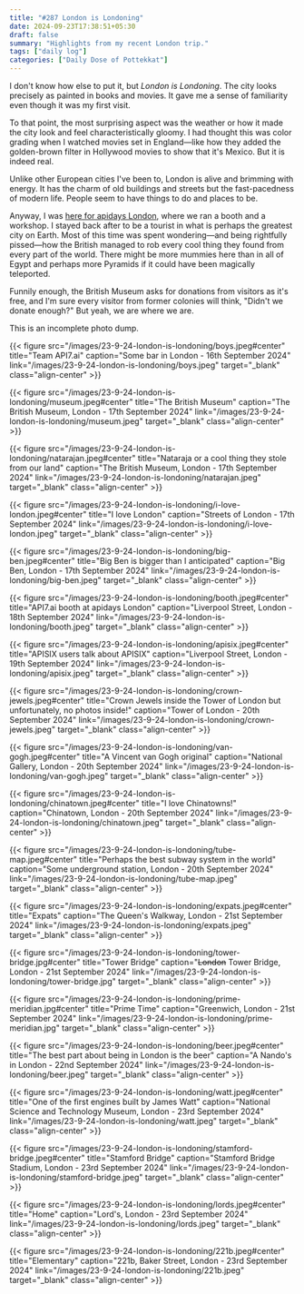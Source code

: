 ```yaml
---
title: "#287 London is Londoning"
date: 2024-09-23T17:38:51+05:30
draft: false
summary: "Highlights from my recent London trip."
tags: ["daily log"]
categories: ["Daily Dose of Pottekkat"]
---
```


I don't know how else to put it, but _London is Londoning_. The city looks precisely as painted in books and movies. It gave me a sense of familiarity even though it was my first visit.

To that point, the most surprising aspect was the weather or how it made the city look and feel characteristically gloomy. I had thought this was color grading when I watched movies set in England—like how they added the golden-brown filter in Hollywood movies to show that it's Mexico. But it is indeed real.

Unlike other European cities I've been to, London is alive and brimming with energy. It has the charm of old buildings and streets but the fast-pacedness of modern life. People seem to have things to do and places to be.

Anyway, I was [here for apidays London](https://www.linkedin.com/posts/realpottekkat_we-are-in-london-at-apidays-join-us-activity-7242450657075462145--yvz), where we ran a booth and a workshop. I stayed back after to be a tourist in what is perhaps the greatest city on Earth. Most of this time was spent wondering—and being rightfully pissed—how the British managed to rob every cool thing they found from every part of the world. There might be more mummies here than in all of Egypt and perhaps more Pyramids if it could have been magically teleported.

Funnily enough, the British Museum asks for donations from visitors as it's free, and I'm sure every visitor from former colonies will think, "Didn't we donate enough?" But yeah, we are where we are.

This is an incomplete photo dump.

{{< figure src="/images/23-9-24-london-is-londoning/boys.jpeg#center" title="Team API7.ai" caption="Some bar in London - 16th September 2024" link="/images/23-9-24-london-is-londoning/boys.jpeg" target="_blank" class="align-center" >}}

{{< figure src="/images/23-9-24-london-is-londoning/museum.jpeg#center" title="The British Museum" caption="The British Museum, London - 17th September 2024" link="/images/23-9-24-london-is-londoning/museum.jpeg" target="_blank" class="align-center" >}}

{{< figure src="/images/23-9-24-london-is-londoning/natarajan.jpeg#center" title="Nataraja or a cool thing they stole from our land" caption="The British Museum, London - 17th September 2024" link="/images/23-9-24-london-is-londoning/natarajan.jpeg" target="_blank" class="align-center" >}}

{{< figure src="/images/23-9-24-london-is-londoning/i-love-london.jpeg#center" title="I love London" caption="Streets of London - 17th September 2024" link="/images/23-9-24-london-is-londoning/i-love-london.jpeg" target="_blank" class="align-center" >}}

{{< figure src="/images/23-9-24-london-is-londoning/big-ben.jpeg#center" title="Big Ben is bigger than I anticipated" caption="Big Ben, London - 17th September 2024" link="/images/23-9-24-london-is-londoning/big-ben.jpeg" target="_blank" class="align-center" >}}

{{< figure src="/images/23-9-24-london-is-londoning/booth.jpeg#center" title="API7.ai booth at apidays London" caption="Liverpool Street, London - 18th September 2024" link="/images/23-9-24-london-is-londoning/booth.jpeg" target="_blank" class="align-center" >}}

{{< figure src="/images/23-9-24-london-is-londoning/apisix.jpeg#center" title="APISIX users talk about APISIX" caption="Liverpool Street, London - 19th September 2024" link="/images/23-9-24-london-is-londoning/apisix.jpeg" target="_blank" class="align-center" >}}

{{< figure src="/images/23-9-24-london-is-londoning/crown-jewels.jpeg#center" title="Crown Jewels inside the Tower of London but unfortunately, no photos inside!" caption="Tower of London - 20th September 2024" link="/images/23-9-24-london-is-londoning/crown-jewels.jpeg" target="_blank" class="align-center" >}}

{{< figure src="/images/23-9-24-london-is-londoning/van-gogh.jpeg#center" title="A Vincent van Gogh original" caption="National Gallery, London - 20th September 2024" link="/images/23-9-24-london-is-londoning/van-gogh.jpeg" target="_blank" class="align-center" >}}

{{< figure src="/images/23-9-24-london-is-londoning/chinatown.jpeg#center" title="I love Chinatowns!" caption="Chinatown, London - 20th September 2024" link="/images/23-9-24-london-is-londoning/chinatown.jpeg" target="_blank" class="align-center" >}}

{{< figure src="/images/23-9-24-london-is-londoning/tube-map.jpeg#center" title="Perhaps the best subway system in the world" caption="Some underground station, London - 20th September 2024" link="/images/23-9-24-london-is-londoning/tube-map.jpeg" target="_blank" class="align-center" >}}

{{< figure src="/images/23-9-24-london-is-londoning/expats.jpeg#center" title="Expats" caption="The Queen's Walkway, London - 21st September 2024" link="/images/23-9-24-london-is-londoning/expats.jpeg" target="_blank" class="align-center" >}}

{{< figure src="/images/23-9-24-london-is-londoning/tower-bridge.jpg#center" title="Tower Bridge" caption="~~London~~ Tower Bridge, London - 21st September 2024" link="/images/23-9-24-london-is-londoning/tower-bridge.jpg" target="_blank" class="align-center" >}}

{{< figure src="/images/23-9-24-london-is-londoning/prime-meridian.jpg#center" title="Prime Time" caption="Greenwich, London - 21st September 2024" link="/images/23-9-24-london-is-londoning/prime-meridian.jpg" target="_blank" class="align-center" >}}

{{< figure src="/images/23-9-24-london-is-londoning/beer.jpeg#center" title="The best part about being in London is the beer" caption="A Nando's in London - 22nd September 2024" link="/images/23-9-24-london-is-londoning/beer.jpeg" target="_blank" class="align-center" >}}

{{< figure src="/images/23-9-24-london-is-londoning/watt.jpeg#center" title="One of the first engines built by James Watt" caption="National Science and Technology Museum, London - 23rd September 2024" link="/images/23-9-24-london-is-londoning/watt.jpeg" target="_blank" class="align-center" >}}

{{< figure src="/images/23-9-24-london-is-londoning/stamford-bridge.jpeg#center" title="Stamford Bridge" caption="Stamford Bridge Stadium, London - 23rd September 2024" link="/images/23-9-24-london-is-londoning/stamford-bridge.jpeg" target="_blank" class="align-center" >}}

{{< figure src="/images/23-9-24-london-is-londoning/lords.jpeg#center" title="Home" caption="Lord's, London - 23rd September 2024" link="/images/23-9-24-london-is-londoning/lords.jpeg" target="_blank" class="align-center" >}}

{{< figure src="/images/23-9-24-london-is-londoning/221b.jpeg#center" title="Elementary" caption="221b, Baker Street, London - 23rd September 2024" link="/images/23-9-24-london-is-londoning/221b.jpeg" target="_blank" class="align-center" >}}
